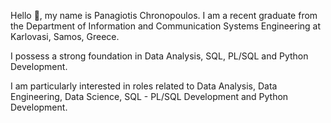 Hello 👋, my name is Panagiotis Chronopoulos. I am a recent graduate from the Department of Information and
Communication Systems Engineering at Karlovasi, Samos, Greece.

I possess a strong foundation in Data Analysis, SQL, PL/SQL and Python Development.

I am particularly interested in roles related to Data Analysis, Data Engineering, Data Science, SQL - PL/SQL Development and
Python Development.
